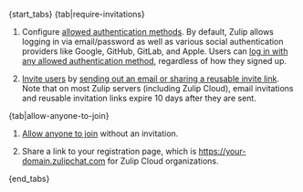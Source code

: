 {start_tabs}
{tab|require-invitations}

1. Configure [allowed authentication
   methods](/help/configure-authentication-methods). By default, Zulip allows
   logging in via email/password as well as various social authentication
   providers like Google, GitHub, GitLab, and Apple. Users can [log in with any
   allowed authentication method][logging-in], regardless of how they signed up.

2. [Invite users](/help/invite-new-users) by [sending out an email or
   sharing a reusable invite
   link](/help/invite-new-users#send-invitations). Note that on most
   Zulip servers (including Zulip Cloud), email invitations and
   reusable invitation links expire 10 days after they are sent.

{tab|allow-anyone-to-join}

1. [Allow anyone to join][allow-anyone-to-join] without an invitation.

2. Share a link to your registration page, which is
   https://your-domain.zulipchat.com for Zulip Cloud organizations.

{end_tabs}

[allow-anyone-to-join]: /help/allow-anyone-to-join-without-an-invitation
[logging-in]: /help/logging-in
